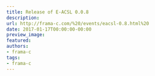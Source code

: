 ```yaml
---
title: Release of E-ACSL 0.0.8
description:
url: http://frama-c.com/%20/events/eacsl-0.8.html%20
date: 2017-01-17T00:00:00-00:00
preview_image:
featured:
authors:
- frama-c
tags:
- frama-c
---
```



